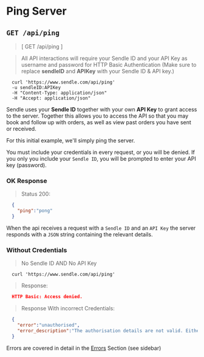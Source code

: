 # Ping Server
## `GET /api/ping`

> [ GET /api/ping ]

> All API interactions will require your Sendle ID and your API Key as username and password for HTTP Basic Authentication (Make sure to replace **sendleID** and **APIKey** with your Sendle ID & API key.)

```shell
  curl 'https://www.sendle.com/api/ping'
  -u sendleID:APIKey
  -H "Content-Type: application/json"
  -H "Accept: application/json"
```

Sendle uses your **Sendle ID** together with your own **API Key** to grant access to the server. Together this allows you to access the API so that you may book and follow up with orders, as well as view past orders you have sent or received.

For this initial example, we'll simply ping the server.

You must include your credentials in every request, or you will be denied. If you only you include your `Sendle ID`, you will be prompted to enter your API key (password).

### OK Response

> Status 200:

```json
  {
    "ping":"pong"
  }
```

When the api receives a request with a `Sendle ID` and an `API Key` the server responds with a `JSON` string containing the relevant details.

### Without Credentials
> No Sendle ID AND No API Key

```shell
  curl 'https://www.sendle.com/api/ping'
```

> Response:

```json
  HTTP Basic: Access denied.
```

> Response With incorrect Credentials:

```json
  {
    "error":"unauthorised",
    "error_description":"The authorisation details are not valid. Either the Sendle ID or API key are incorrect."
  }
```

<aside class='warning'>Errors are covered in detail in the <a href="#errors">Errors</a> Section (see sidebar)</aside>
